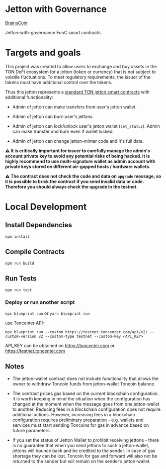 # Jetton with Governance

[BrainsCoin](https://brainsco.in)

Jetton-with-governance FunC smart contracts.

# Targets and goals

This project was created to allow users to exchange and buy assets in the TON DeFi ecosystem for a jetton (token or currency) that is not subject to volatile fluctuations. To meet regulatory requirements, the issuer of the tokens must have additional control over the tokens.

Thus this jetton represents a [standard TON jetton smart contracts](https://github.com/ton-blockchain/token-contract/tree/369ae089255edbd807eb499792a0a838c2e1b272/ft) with additional functionality:

- Admin of jetton can make transfers from user's jetton wallet.

- Admin of jetton can burn user's jettons.

- Admin of jetton can lock/unlock user's jetton wallet (`set_status`). Admin can make transfer and burn even if wallet locked.

- Admin of jetton can change jetton-minter code and it's full data.

**⚠️ It is critically important for issuer to carefully manage the admin's account private key to avoid any potential risks of being hacked. It is highly recommend to use multi-signature wallet as admin account with private keys stored on different air-gapped hosts / hardware wallets.**

**⚠️ The contract does not check the code and data on `upgrade` message, so it is possible to brick the contract if you send invalid data or code. Therefore you should always check the upgrade in the testnet.**

# Local Development

## Install Dependencies

`npm install`

## Compile Contracts

`npm run build`

## Run Tests

`npm run test`

### Deploy or run another script

`npx blueprint run` or `yarn blueprint run`

use Toncenter API:

`npx blueprint run --custom https://testnet.toncenter.com/api/v2/ --custom-version v2 --custom-type testnet --custom-key <API_KEY> `

API_KEY can be obtained on https://toncenter.com or https://testnet.toncenter.com

## Notes

- The jetton-wallet contract does not include functionality that allows the owner to withdraw Toncoin funds from jetton-wallet Toncoin balance.

- The contract prices gas based on the _current_ blockchain configuration.
  It is worth keeping in mind the situation when the configuration has changed at the moment when the message goes from one jetton-wallet to another.
  Reducing fees in a blockchain configuration does not require additional actions.
  However, increasing fees in a blockchain configuration requires preliminary preparation - e.g. wallets and services must start sending Toncoins for gas in advance based on future parameters.

- If you set the status of Jetton Wallet to prohibit receiving jettons - there is no guarantee that when you send jettons to such a jetton-wallet, jettons will bounce back and be credited to the sender. In case of gas shortage they can be lost.
  Toncoin for gas and forward will also not be returned to the sender but will remain on the sender’s jetton-wallet.
